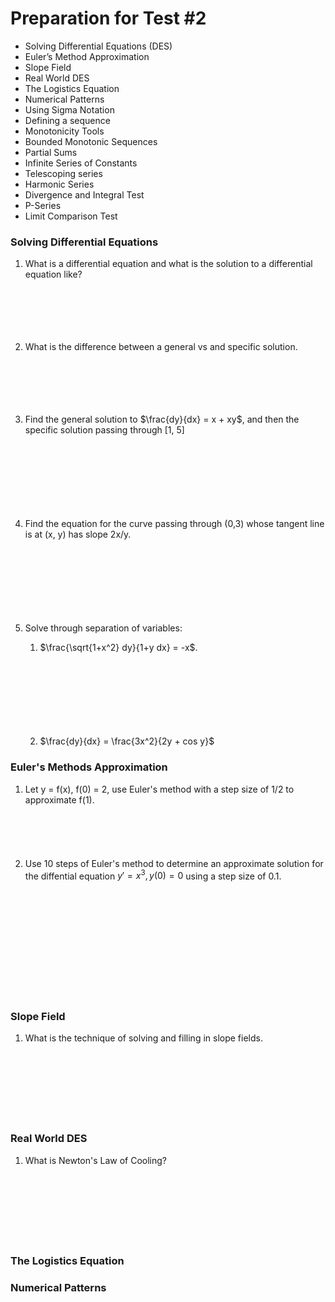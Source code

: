 # Preparation for Test #2

- Solving Differential Equations (DES)
- Euler’s Method Approximation
- Slope Field
- Real World DES
- The Logistics Equation
- Numerical Patterns
- Using Sigma Notation
- Defining a sequence
- Monotonicity Tools
- Bounded Monotonic Sequences
- Partial Sums
- Infinite Series of Constants
- Telescoping series
- Harmonic Series
- Divergence and Integral Test
- P-Series
- Limit Comparison Test

### Solving Differential Equations

1. What is a differential equation and what is the solution to a differential equation like?
   <br> <br><br> <br><br> <br>

2. What is the difference between a general vs and specific solution.
   <br> <br><br> <br><br> <br>

3. Find the general solution to $\frac{dy}{dx} = x + xy$, and then the specific solution passing through [1, 5]
   <br> <br><br> <br><br> <br><br> <br>

4. Find the equation for the curve passing through (0,3) whose tangent line is at (x, y) has slope 2x/y.
   <br> <br><br> <br><br> <br><br> <br>

5. Solve through separation of variables:

   1. $\frac{\sqrt{1+x^2} dy}{1+y dx} = -x$.
      <br> <br><br> <br><br> <br><br> <br>

   2. $\frac{dy}{dx} = \frac{3x^2}{2y + cos y}$

### Euler's Methods Approximation

1. Let y = f(x), f(0) = 2, use Euler's method with a step size of 1/2 to approximate f(1).
   <br> <br><br> <br><br> <br>
2. Use 10 steps of Euler's method to determine an approximate solution for the diffential equation $y'=x^3, y(0)=0$ using a step size of 0.1.

<br> <br><br> <br><br> <br><br> <br><br> <br>

### Slope Field

1. What is the technique of solving and filling in slope fields.
   <br> <br><br> <br><br> <br><br> <br>

### Real World DES

1. What is Newton's Law of Cooling?
   <br> <br><br> <br><br> <br><br> <br>

### The Logistics Equation

### Numerical Patterns

